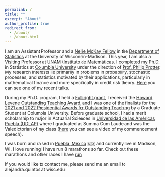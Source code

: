 ```yaml
---
permalink: /
title: ""
excerpt: "About"
author_profile: true
redirect_from:
  - /about/
  - /about.html
---
```


I am an Assistant Professor and a [Nellie McKay Fellow](https://facstaff.provost.wisc.edu/faculty-diversity-initiative/#nellie-mckay-fellowship) in the [Department of Statistics](https://stat.wisc.edu/) at the University of Wisconsin-Madison. This year, I am also a Visiting Professor at [UNAM](https://www.unam.mx/) ([Instituto de Matemáticas](https://www.matem.unam.mx/). I completed my Ph.D. in Statistics at [Columbia University](https://stat.columbia.edu) under the direction of [Prof. Philip Protter](http://www.stat.columbia.edu/~protter/). My research interests lie primarily in problems in probability, stochastic processes, and statistics motivated by their applications, particularly in mathematical finance and more specifically in credit risk theory. [Here](https://youtu.be/8R5VFvpx6ok) you can see one of my recent talks.

During my Ph.D. program, I held a [Fulbright grant](https://us.fulbrightonline.org/), I received the [Howard Levene Outstanding Teaching Award](https://stat.columbia.edu/howard-levene-outstanding-teaching-award/), and I was one of the finalists for the [2021 and 2022 Presidential Awards for Outstanding Teaching](https://provost.columbia.edu/content/presidential-awards-outstanding-teaching) by a Graduate Student at Columbia University. Before graduate school, I had a merit scholarship to major in Actuarial Sciences in [Universidad de las Américas Puebla (UDLAP)](https://www.udlap.mx/web/en/) where I graduated as Summa Cum Laude and was the Valedictorian of my class ([here](https://youtu.be/5GwOKZw3wdo?t=4943) you can see a video of my commencement speech).

I was born and raised in [Puebla, Mexico](https://en.wikipedia.org/wiki/Puebla_(city)) 🇲🇽 and currently live in Madison, WI. I love running! I have run 8 marathons so far. Check out these marathons and other races I have [run](/runs/)!

If you would like to contact me, please send me an email to alejandra.quintos at wisc.edu

